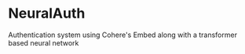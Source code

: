 # NeuralAuth
Authentication system using Cohere's Embed along with a transformer based neural network
